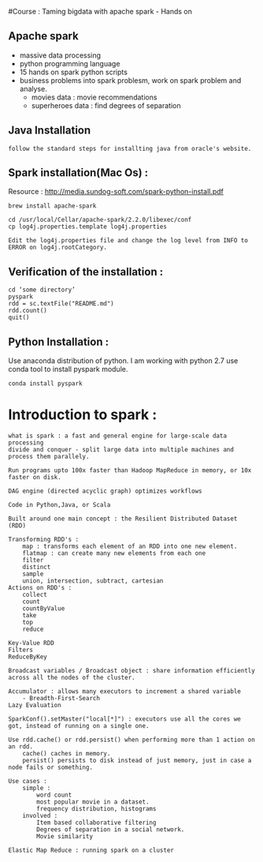 #Course : Taming bigdata with apache spark - Hands on

## Apache spark

* massive data processing
* python programming language
* 15 hands on spark python scripts
* business problems into spark problesm, work on spark problem and analyse.
	- movies data : movie recommendations
	- superheroes data : find degrees of separation

## Java Installation 
    follow the standard steps for installting java from oracle's website. 
    
## Spark installation(Mac Os) :
Resource : http://media.sundog-soft.com/spark-python-install.pdf

    brew install apache-spark

    cd /usr/local/Cellar/apache-spark/2.2.0/libexec/conf
    cp log4j.properties.template log4j.properties

    Edit the log4j.properties file and change the log level from INFO to ERROR on log4j.rootCategory.

## Verification of the installation :

    cd ‘some directory’
    pyspark
    rdd = sc.textFile("README.md")
    rdd.count()
    quit()


## Python Installation :
Use anaconda distribution of python. I am working with python 2.7
use conda tool to install pyspark module. 
    
    conda install pyspark


# Introduction to spark : 
    
    what is spark : a fast and general engine for large-scale data processing
    divide and conquer - split large data into multiple machines and process them parallely.
   
    Run programs upto 100x faster than Hadoop MapReduce in memory, or 10x faster on disk.
    
    DAG engine (directed acyclic graph) optimizes workflows
    
    Code in Python,Java, or Scala
    
    Built around one main concept : the Resilient Distributed Dataset (RDD)
    
    Transforming RDD's : 
        map : transforms each element of an RDD into one new element.
        flatmap : can create many new elements from each one
        filter
        distinct
        sample
        union, intersection, subtract, cartesian 
    Actions on RDD's :  
        collect
        count
        countByValue
        take
        top
        reduce
        
    Key-Value RDD
    Filters
    ReduceByKey
    
    Broadcast variables / Broadcast object : share information efficiently across all the nodes of the cluster. 
    
    Accumulator : allows many executors to increment a shared variable 
        - Breadth-First-Search
    Lazy Evaluation 
    
    SparkConf().setMaster("local[*]") : executors use all the cores we got, instead of running on a single one.
    
    Use rdd.cache() or rdd.persist() when performing more than 1 action on an rdd. 
        cache() caches in memory.
        persist() persists to disk instead of just memory, just in case a node fails or something.
    
    Use cases : 
        simple : 
            word count
            most popular movie in a dataset.
            frequency distribution, histograms
        involved : 
            Item based collaborative filtering
            Degrees of separation in a social network.
            Movie similarity
     
    Elastic Map Reduce : running spark on a cluster 
    